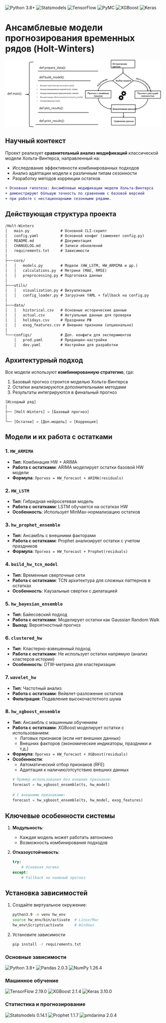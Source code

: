 ![Python 3.8+](https://img.shields.io/badge/python-3.8%2B-blue?logo=python&logoColor=white)
![Statsmodels](https://img.shields.io/badge/Statsmodels-0.14.1-8B0000?logo=mathworks&logoColor=white)
![TensorFlow](https://img.shields.io/badge/TensorFlow-2.19.0-FF6F00?logo=tensorflow)
![PyMC](https://img.shields.io/badge/PyMC-5.12.0-FFD43B?logo=python&logoColor=blue)
![XGBoost](https://img.shields.io/badge/XGBoost-2.1.4-green?logo=xgboost)
![Keras](https://img.shields.io/badge/Keras-3.10.0-D00000?logo=keras)

# Ансамблевые модели прогнозирования временных рядов (Holt-Winters)
![alt text](images/pict1.png)

## Научный контекст

Проект реализует **сравнительный анализ модификаций** классической модели Хольта-Винтерса, направленный на:

- Исследование эффективности комбинированных подходов
- Анализ адаптации модели к различным типам сезонности
- Разработку методов коррекции остатков

```diff
+ Основная гипотеза: Ансамблевые модификации модели Хольта-Винтерса 
+ демонстрируют бо́льшую точность по сравнению с базовой версией 
+ при работе с нестационарными сезонными рядами.
```


## Действующая структура проекта
```
/Holt-Winters
│   main.py              # Основной CLI-скрипт
│   config.yaml          # Основной конфиг (заменяет config.py)
│   README.md            # Документация
│   CHANGELOG.md         # Записи обновлений
│   requirements.txt     # Зависимости
│
├───core/
│   │   models.py        # Модели (HW_LSTM, HW_ARMIMA и др.)
│   │   calculations.py  # Метрики (MAE, RMSE)
│   │   preprocessing.py # Подготовка данных
│
├───utils/
│   │   visualization.py # Визуализация
│   │   config_loader.py # Загрузчик YAML + fallback на config.py
│
├───data/
│   │   historical.csv   # Основные исторические данные
│   │   actual.csv       # Актуальные данные для проверки
│   │   holidays.csv     # Праздники РФ
│   │   exog_features.csv # Внешние признаки (опционально)
│
└───configs/             # Доп. конфиги для экспериментов
    │   prod.yaml        # Продакшен-настройки
    │   dev.yaml         # Настройки для разработки
```

## Архитектурный подход

Все модели используют **комбинированную стратегию**, где:
1. Базовый прогноз строится моделью Хольта-Винтерса
2. Остатки анализируются дополнительными методами
3. Результаты интегрируются в финальный прогноз

```
[Исходный ряд]
│
├── [Holt-Winters] → [Базовый прогноз]
│
└── [Остатки] → [Доп.модель] → [Коррекция]
```

## Модели и их работа с остатками

### 1. `HW_ARMIMA`
- **Тип**: Комбинация HW + ARIMA
- **Работа с остатками**: ARIMA моделирует остатки базовой HW модели
- **Формула**: `Прогноз = HW_forecast + ARIMA(residuals)`

### 2. `HW_LSTM`
- **Тип**: Гибридная нейросетевая модель
- **Работа с остатками**: LSTM обучается на остатках HW
- **Особенность**: Использует MinMax-нормализацию остатков

### 3. `hw_prophet_ensemble`
- **Тип**: Ансамбль с внешними факторами
- **Работа с остатками**: Prophet анализирует остатки с учетом праздников
- **Формула**: `Прогноз = HW_forecast + Prophet(residuals)`

### 4. `build_hw_tcn_model`
- **Тип**: Временные сверточные сети
- **Работа с остатками**: TCN архитектура для сложных паттернов в остатках
- **Особенность**: Каузальные свертки с дилатацией

### 5. `hw_bayesian_ensemble`
- **Тип**: Байесовский подход
- **Работа с остатками**: Моделирует остатки как Gaussian Random Walk
- **Выход**: Вероятностный прогноз

### 6. `clustered_hw`
- **Тип**: Кластерно-взвешенный подход
- **Работа с остатками**: Не использует остатки напрямую (анализ кластеров истории)
- **Особенность**: DTW-метрика для кластеризации

### 7. `wavelet_hw`
- **Тип**: Частотный анализ
- **Работа с остатками**: Вейвлет-разложение остатков
- **Фильтрация**: Подавление высокочастотного шума

### 8. `hw_xgboost_ensemble`
- **Тип**: Ансамбль с машинным обучением
- **Работа с остатками**: XGBoost моделирует остатки с использованием:
  - Лаговых признаков (если нет внешних данных)
  - Внешних факторов (экономические индикаторы, праздники и т.д.)
- **Формула**: `Прогноз = HW_forecast + XGBoost(residuals)`
- **Особенности**:
  - Автоматический отбор признаков (RFE)
  - Адаптация к наличию/отсутствию внешних данных
  ```python
  # Пример использования без внешних признаков:
  forecast = hw_xgboost_ensemble(ts, hw_model)
  
  # С внешними признаками:
  forecast = hw_xgboost_ensemble(ts, hw_model, exog_features)

## Ключевые особенности системы

1. **Модульность**:
   - Каждая модель может работать автономно
   - Возможность комбинирования подходов

2. **Отказоустойчивость**:
   ```python
   try:
       # Основная логика
   except:
       # Fallback на наивный прогноз

## Установка зависимостей

1. Создайте виртуальное окружение:
    ```bash
    python3.9 -m venv hw_env
    source hw_env/bin/activate  # Linux/Mac
    hw_env\Scripts\activate     # Windows

2. Установите зависимости
    ```bash
   pip install -r requirements.txt

### Основные зависимости
![Python 3.8+](https://img.shields.io/badge/python-3.8%2B-blue?logo=python)
![Pandas 2.0.3](https://img.shields.io/badge/Pandas-2.0.3-150458?logo=pandas)
![NumPy 1.26.4](https://img.shields.io/badge/NumPy-1.26.4-013243?logo=numpy)

### Машинное обучение
![TensorFlow 2.19.0](https://img.shields.io/badge/TensorFlow-2.19.0-FF6F00?logo=tensorflow)
![XGBoost 2.1.4](https://img.shields.io/badge/XGBoost-2.1.4-green?logo=xgboost)
![Keras 3.10.0](https://img.shields.io/badge/Keras-3.10.0-D00000?logo=keras)

### Статистика и прогнозирование
![Statsmodels 0.14.1](https://img.shields.io/badge/Statsmodels-0.14.1-8B0000?logo=mathworks)
![Prophet 1.1.7](https://img.shields.io/badge/Prophet-1.1.7-black?logo=facebook)
![pmdarima 2.0.4](https://img.shields.io/badge/pmdarima-2.0.4-blueviolet)